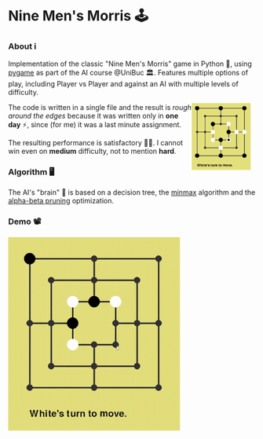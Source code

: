# Nine Men's Morris 🕹️

### About ℹ️

Implementation of the classic "Nine Men's Morris" game in Python 🐍, using
[pygame](https://www.pygame.org/news) as part of the AI course @UniBuc 🏛️.
Features multiple options of play, including Player vs Player and against an AI
with multiple levels of difficulty.

<div style="margin: 10px;">
    <img src='./assets/game_table.png' alt='table' width=120px align=right>
</div>

The code is written in a single file and the result is _rough around the edges_
because it was written only in **one day** ⚡, since (for me) it was a last minute
assignment.

The resulting performance is satisfactory 👌🏼. I cannot win even on **medium**
difficulty, not to mention **hard**.


### Algorithm 🖥

The AI's "brain" 🧠 is based on a decision tree, the
[minmax](https://en.wikipedia.org/wiki/Minimax) algorithm and the [alpha-beta
pruning](https://en.wikipedia.org/wiki/Alpha%E2%80%93beta_pruning) optimization.

### Demo 📽

<div>
    <img src='./assets/demo.gif' alt='demo' width=350px align=center>
</div>
